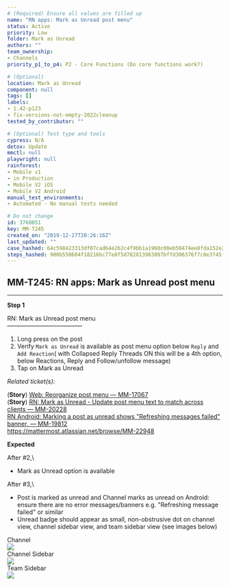 ```yaml
---
# (Required) Ensure all values are filled up
name: "RN apps: Mark as Unread post menu"
status: Active
priority: Low
folder: Mark as Unread
authors: ""
team_ownership: 
- Channels
priority_p1_to_p4: P2 - Core Functions (Do core functions work?)

# (Optional)
location: Mark as Unread
component: null
tags: []
labels: 
- 1.42-p123
- fix-versions-not-empty-2022cleanup
tested_by_contributor: ""

# (Optional) Test type and tools
cypress: N/A
detox: Update
mmctl: null
playwright: null
rainforest: 
- Mobile v1
- in Production
- Mobile V2 iOS
- Mobile V2 Android
manual_test_environments: 
- Automated - No manual tests needed

# Do not change
id: 3768051
key: MM-T245
created_on: "2019-12-27T20:26:16Z"
last_updated: ""
case_hashed: 64c598423313df07cad64e262c4f9bb1a1960c00eb50474ee8fda152e2e7e6af32cdb163508e11e29f2c0be51239c5fb
steps_hashed: 900b550604f18216bc77e8f5d782813983097bffd306376f7c8e3f45f9444e6d592d238a015a1837281b87f697962cb4
---
```


<!-- (Auto-generated) Based on frontmatter's "key" and "name" -->

## MM-T245: RN apps: Mark as Unread post menu

---

**Step 1**

RN: Mark as Unread post menu\
–––––––––––––––––––––––––

1. Long press on the post
2. Verify `Mark as Unread` is available as post menu option below `Reply` and `Add Reaction`( with Collapsed Reply Threads ON this will be a 4th option, below Reactions, Reply and Follow/unfollow message)
3. Tap on Mark as Unread

_Related ticket(s):_

(**Story**) [Web: Reorganize post menu — MM-17067](https://mattermost.atlassian.net/browse/MM-17067)\
(**Story**) [RN: Mark as Unread - Update post menu text to match across clients — MM-20228](https://mattermost.atlassian.net/browse/MM-20228)\
[RN Android: Marking a post as unread shows "Refreshing messages failed" banner. — MM-19812](https://mattermost.atlassian.net/browse/MM-19812)\
<https://mattermost.atlassian.net/browse/MM-22948>

**Expected**

After #2,\\

- Mark as Unread option is available

After #3,\\

- Post is marked as unread and Channel marks as unread on Android: ensure there are no error messages/banners e.g. "Refreshing message failed" or similar
- Unread badge should appear as small, non-obstrusive dot on channel view, channel sidebar view, and team sidebar view (see images below)

Channel\
![](https://smartbear-tm4j-prod-us-west-2-attachment-rich-text.s3.us-west-2.amazonaws.com/embedded-f3277290f945470c4add5d21ef3dc7ca7b74388fc7152bfb6b99ae58c66a95a8-1600887792687-Screen+Shot+2020-09-23+at+12.01.02+PM.png)\
Channel Sidebar\
![](https://smartbear-tm4j-prod-us-west-2-attachment-rich-text.s3.us-west-2.amazonaws.com/embedded-f3277290f945470c4add5d21ef3dc7ca7b74388fc7152bfb6b99ae58c66a95a8-1600888363866-Screen+Shot+2020-09-23+at+12.10.42+PM.png)\
Team Sidebar\
![](https://smartbear-tm4j-prod-us-west-2-attachment-rich-text.s3.us-west-2.amazonaws.com/embedded-f3277290f945470c4add5d21ef3dc7ca7b74388fc7152bfb6b99ae58c66a95a8-1600887804304-Screen+Shot+2020-09-23+at+12.01.15+PM.png)
